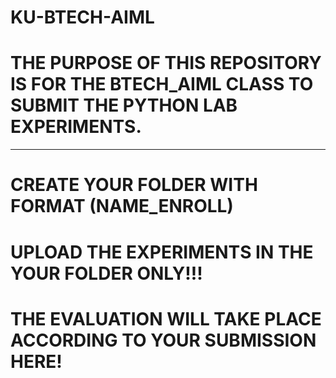 # KU-BTECH-AIML

# THE PURPOSE OF THIS REPOSITORY IS FOR THE BTECH_AIML CLASS TO SUBMIT THE PYTHON LAB EXPERIMENTS.
___
# CREATE YOUR FOLDER WITH FORMAT (NAME_ENROLL)

# UPLOAD THE EXPERIMENTS IN THE YOUR FOLDER ONLY!!!

# THE EVALUATION WILL TAKE PLACE ACCORDING TO YOUR SUBMISSION HERE!

